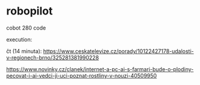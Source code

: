 # robopilot


cobot 280 code


execution:

čt (14 minuta): https://www.ceskatelevize.cz/porady/10122427178-udalosti-v-regionech-brno/325281381990228

https://www.novinky.cz/clanek/internet-a-pc-ai-s-farmari-bude-o-plodiny-pecovat-i-ai-vedci-ji-uci-poznat-rostliny-v-nouzi-40509950



